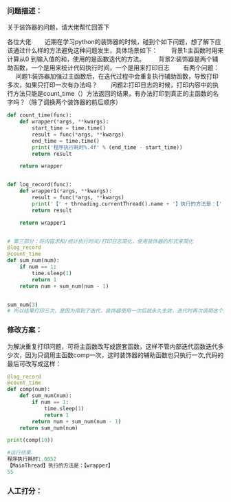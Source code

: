 ### 问题描述：
<p>关于装饰器的问题，请大佬帮忙回答下</p>
各位大佬
       近期在学习python的装饰器的时候，碰到个如下问题，想了解下应该通过什么样的方法避免这种问题发生，具体场景如下：
       背景1:主函数时用来计算从0 到输入值的和，使用的是函数迭代的方法。
       背景2:装饰器是两个辅助函数，一个是用来统计代码执行时间，一个是用来打印日志
       有两个问题：
       问题1:装饰器加强过主函数后，在迭代过程中会重复执行辅助函数，导致打印多次，如果只打印一次有办法吗？
       问题2:打印日志的时候，打印内容中的执行方法只能是count_time（）方法返回的结果，有办法打印到真正的主函数的名字吗？（除了调换两个装饰器的前后顺序）


```python
def count_time(func):
    def wrapper(*args, **kwargs):
        start_time = time.time()
        result = func(*args, **kwargs)
        end_time = time.time()
        print('程序执行耗时%.4f' % (end_time - start_time))
        return result

    return wrapper


def log_record(func):
    def wrapper1(*args, **kwargs):
        result = func(*args, **kwargs)
        print('【' + threading.currentThread().name + '】执行的方法是：【' + func.__name__ + '】')
        return result

    return wrapper1


# 第三部分：将内容求和/统计执行时间/打印日志简化，使用装饰器的形式来简化
@log_record
@count_time
def sum_num(num):
    if num == 1:
        time.sleep(1)
        return 1
    return num + sum_num(num - 1)


sum_num(3)
# 所以结果打印三次，是因为用到了迭代，装饰器使用一次后就永久生效，迭代时再次调用这个方法，仍旧会执行装饰器的辅助函数 
```

### 修改方案：
为解决重复打印问题，可将主函数改写成嵌套函数，这样不管内部迭代函数迭代多少次，因为只调用主函数comp一次，这时装饰器的辅助函数也只执行一次,代码的最后可改写成这样：


```python
@log_record
@count_time
def comp(num):
    def sum_num(num):
        if num == 1:
            time.sleep(1)
            return 1
        return num + sum_num(num - 1)
    return sum_num(num)

print(comp(10))

#运行结果
程序执行耗时1.0052
【MainThread】执行的方法是：【wrapper】
55
```

### 人工打分：
